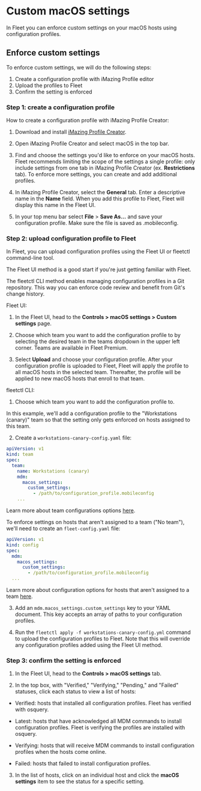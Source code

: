 # Custom macOS settings

In Fleet you can enforce custom settings on your macOS hosts using configuration profiles.

## Enforce custom settings

To enforce custom settings, we will do the following steps:

1. Create a configuration profile with iMazing Profile editor
2. Upload the profiles to Fleet
3. Confirm the setting is enforced

### Step 1: create a configuration profile

How to create a configuration profile with iMazing Profile Creator:

1. Download and install [iMazing Profile Creator](https://imazing.com/profile-editor).

2. Open iMazing Profile Creator and select macOS in the top bar.

3. Find and choose the settings you'd like to enforce on your macOS hosts. Fleet recommends limiting the scope of the settings a single profile: only include settings from one tab in iMazing Profile Creator (ex. **Restrictions** tab). To enforce more settings, you can create and add additional profiles.

4. In iMazing Profile Creator, select the **General** tab. Enter a descriptive name in the **Name** field. When you add this profile to Fleet, Fleet will display this name in the Fleet UI.

5. In your top menu bar select **File** > **Save As...** and save your configuration profile. Make sure the file is saved as .mobileconfig.

### Step 2: upload configuration profile to Fleet

In Fleet, you can upload configuration profiles using the Fleet UI or fleetctl command-line tool.

The Fleet UI method is a good start if you're just getting familiar with Fleet.

The fleetctl CLI method enables managing configuration profiles in a Git repository. This way you can enforce code review and benefit from Git's change history.

Fleet UI:

1. In the Fleet UI, head to the **Controls > macOS settings > Custom settings** page.

2. Choose which team you want to add the configuration profile to by selecting the desired team in the teams dropdown in the upper left corner. Teams are available in Fleet Premium.

3. Select **Upload** and choose your configuration profile. After your configuration profile is uploaded to Fleet, Fleet will apply the profile to all macOS hosts in the selected team. Thereafter, the profile will be applied to new macOS hosts that enroll to that team.

fleetctl CLI:

1. Choose which team you want to add the configuration profile to.

In this example, we'll add a configuration profile to the "Workstations (canary)" team so that the setting only gets enforced on hosts assigned to this team.

2. Create a `workstations-canary-config.yaml` file:

```yaml
apiVersion: v1
kind: team
spec:
  team:
    name: Workstations (canary)
    mdm:
      macos_settings:
        custom_settings:
          - /path/to/configuration_profile.mobileconfig
    ...
```

Learn more about team configurations options [here](./configuration-files/README.md#teams).

To enforce settings on hosts that aren't assigned to a team ("No team"), we'll need to create an `fleet-config.yaml` file:

```yaml
apiVersion: v1
kind: config
spec:
  mdm:
    macos_settings:
      custom_settings:
        - /path/to/configuration_profile.mobileconfig
  ...
```

Learn more about configuration options for hosts that aren't assigned to a team [here](./configuration-files/README.md#organization-settings).

3. Add an `mdm.macos_settings.custom_settings` key to your YAML document. This key accepts an array of paths to your configuration profiles.

4. Run the `fleetctl apply -f workstations-canary-config.yml` command to upload the configuration profiles to Fleet. Note that this will override any configuration profiles added using the Fleet UI method.

### Step 3: confirm the setting is enforced

1. In the Fleet UI, head to the **Controls > macOS settings** tab.

2. In the top box, with "Verified," "Verifying," "Pending," and "Failed" statuses, click each status to view a list of hosts:

* Verified: hosts that installed all configuration profiles. Fleet has verified with osquery.

* Latest: hosts that have acknowledged all MDM commands to install configuration profiles. Fleet is verifying the profiles are installed with osquery.

* Verifying: hosts that will receive MDM commands to install configuration profiles when the hosts come online.

* Failed: hosts that failed to install configuration profiles.

3. In the list of hosts, click on an individual host and click the **macOS settings** item to see the status for a specific setting.


<meta name="pageOrderInSection" value="1504">
<meta name="title" value="MDM custom macOS settings">
<meta name="description" value="Learn how to enforce custom settings on macOS hosts using Fleet's configuration profiles.">
<meta name="navSection" value="Device management">